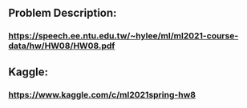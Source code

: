 ## Problem Description:
### https://speech.ee.ntu.edu.tw/~hylee/ml/ml2021-course-data/hw/HW08/HW08.pdf
## Kaggle: 
### https://www.kaggle.com/c/ml2021spring-hw8
